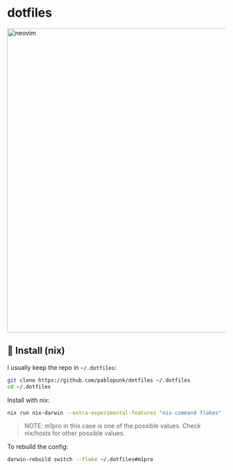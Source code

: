 # dotfiles

<img
  src="https://github.com/pablopunk/dotfiles/assets/4324982/d5badddc-5bc7-48dc-aaa4-061d4755826b"
  alt="neovim"
  width="700px" />

## 🚀 Install (nix)

I usually keep the repo in `~/.dotfiles`:

```bash
git clone https://github.com/pablopunk/dotfiles ~/.dotfiles
cd ~/.dotfiles
```

Install with nix:

```bash
nix run nix-darwin --extra-experimental-features "nix-command flakes" -- switch --flake ~/.dotfiles#m1pro
```

> NOTE: m1pro in this case is one of the possible values. Check nix/hosts for other possible values.

To rebuild the config:

```bash
darwin-rebuild switch --flake ~/.dotfiles#m1pro
```
